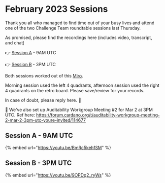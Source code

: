 # February 2023 Sessions

Thank you all who managed to find time out of your busy lives and attend one of the two Challenge Team roundtable sessions last Thursday.

As promised, please find the recordings here (includes video, transcript, and chat)

👉 [Session A](https://www.youtube.com/redirect?event=video\_description\&redir\_token=QUFFLUhqbVZIUThKTTVSOWtQTDB2eHFDUmZHd0diMzJwd3xBQ3Jtc0trZ3lUMURVdkp0cWFfOUJ3Y3kyeEE5a1BXeG0zOTRkMFBETmdCTjlIbElsOW1xSDJBUTBaaVM1alg5NmFFZS1qLWxyQ2JkVC1RTUdVWHhwbFQ3bXFmZ2pSaDVyWFI0OUlhZUNkZVJiZk1xUUpjbnRuSQ\&q=https%3A%2F%2Fus06web.zoom.us%2Frec%2Fshare%2FTQwwM7ye3IMlB0AeUEISUD5M-TPOx4\_RWCsPgatF2-czA3mWdXbtDvbGZ\_ob9Mbi.JIYKmMLYzRb23dar\&v=9OPDq2\_ryWs) - 9AM UTC

👉 [Session B](https://us06web.zoom.us/rec/share/JJOgMWnXnAPr4XK3zZ5emcgEuR1SkTQcM-l5uwLJJxrx1Q9N0PhX8yDuzqAjnVxU.7m62g38uIX3tD72l) - 3PM UTC

Both sessions worked out of this [Miro](https://miro.com/app/board/uXjVOQvpE34=/?moveToViewport=366466,-169165,40257,20521\&embedId=996049389032%22%20frameborder%3D%220%22%20scrolling%3D%22no%22%20allowfullscreen%3E%3C%2Fiframe%3E).&#x20;

Morning session used the left 4 quadrants, afternoon session used the right 4 quadrants on the retro board. Please save/review for your records.

In case of doubt, please reply here. 🙌

💫 We've also set up Auditability Workgroup Meeting #2 for Mar 2 at 3PM UTC. Ref here: https://forum.cardano.org/t/auditability-workgroup-meeting-2-mar-2-3pm-utc-youre-invited/114677

## Session A - 9AM UTC

{% embed url="https://youtu.be/BmRc5kehfSM" %}

## Session B - 3PM UTC

{% embed url="https://youtu.be/9OPDq2_ryWs" %}
